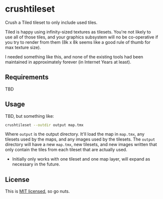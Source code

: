 # crushtileset

Crush a Tiled tileset to only include used tiles.

Tiled is happy using infinity-sized textures as tilesets. You're not likely to
use all of those tiles, and your graphics subsystem will no be co-operative if
you try to render from them (8k x 8k seems like a good rule of thumb for max
texture size).

I needed something like this, and none of the existing tools had been
maintained in approximately forever (in Internet Years at least).

## Requirements

TBD

## Usage

TBD, but something like:

```sh
crushtileset --outdir output map.tmx
```

Where `output` is the output directory. It'll load the map in `map.tmx`, any
tilesets used by the maps, and any images used by the tilesets. The `output`
directory will have a new `map.tmx`, new tilesets, and new images written
that only contain the tiles from each tileset that are actually used.

* Initially only works with one tileset and one map layer, will expand as
  necessary in the future.

## License

This is [MIT licensed](LICENSE.md), so go nuts.
